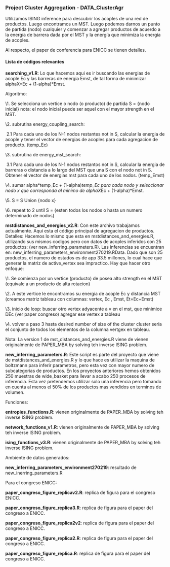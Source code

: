 ### Project Cluster Aggregation - DATA_ClusterAgr

Utilizamos ISING inference para descubrir los acoples de una red de productos. Luego encontramos un MST. Luego podemos darnos un punto de partida (nodo) cualquier y comenzar a agregar productos de acuerdo a la energía de barrera dada por el MST y la energía que minimiza la energía de acoples.

Al respecto, el paper de conferencia para ENICC se tienen detalles.



#### Lista de códigos relevantes

**searching_v1.R**: Lo que hacemos aqui es ir buscando las energias de acople Ec y las barreras de energia Emst, de tal forma de minimizar alphaX*Ec + (1-alpha)*Emst.

Algoritmo:

\1. Se selecciona un vertice o nodo (o producto) de partida S = {nodo inicial} 
nota: el nodo inicial puede ser aquel con el mayor strength en el MST.

\2. subrutina energy_coupling_search:

​	 2.1 Para cada uno de los N-1 nodos restantes not in S, calcular la energia de acople y tener el vector de  	energias de acoples para cada agregacion de producto. (temp_Ec)

\3. subrutina de energy_mst_search:

​         3.1 Para cada uno de los N-1 nodos restantos not in S, calcular la energia de barreras o distancia a lo largo del MST que una S con el nodo not in S. Obtener el vector de energias mst para cada uno de los nodos. (temp_Emst)

 \4. sumar alpha*temp_Ec + (1-alpha)*temp_Ec para cada nodo y seleccionar nodo x que corresponda al minimo de alphaX*Ec + (1-alpha)*Emst.

\5. S = S Union {nodo x}

\6. repeat to 2 until S = {esten todos los nodos o hasta un numero determinado de nodos}



**mstdistances_and_energies_v2.R**: Con este archivo trabajamos actualmente. Aqui esta el código principal de agregacion de productos. Detalles:
Hacemos lo mismo que esta en mstdistances_and_energies.R, utilizando sus mismos codigos pero con datos de acoples inferidos con 25 productos: (ver new_inferring_parameters.R). Las inferencias se encuentran en: new_inferring_parameters_environment270219.RData. Dado que son 25 productos, el numero de estados es de app 33.5 millones, lo cual hace que generar la matriz de active_vertex sea impractico. Hay que hacer otro enfoque:

 \1. Se comienza por un vertice (producto) de posea alto strength en el MST (equivale a un producto de alta rotacion)

\2. A este vertice le encontramos su energia de acople Ec y distancia MST  (creamos matriz tableau con columnas: vertex, Ec , Emst, Et=Ec+Emst)

\3. inicio de loop: buscar otro vertex adyacente a v en el mst, que minimice DEc (ver paper congreso) agregar ese vertex a tableau

\4. volver a paso 3 hasta desired number of size of the cluster cluster seria el conjunto de todos los elementos de la columna vertgex en tableau.

Nota: La version 1 de  mst_distances_and_energies.R  viene de vienen originalmente de PAPER_MBA by solving teh inverse ISING problem.



**new_inferring_parameters.R**: Este script es parte del proyecto que viene de mstdistances_and_energies.R y lo que hace es utilizar la maquina de boltzmann para inferir parametros,  pero esta vez con mayor numero de subcategorias de productos. En los proyectos anteriores hemos obtenidos 250 muestras de wide_basket para llevar a acabo 250 procesos de inferencia. Esta vez pretendemos utilizar solo una inferencia pero tomando en cuenta al menos el 50% de los productos mas vendidos en terminos de volumen.



Funciones:

**entropies_functions.R**: vienen originalmente de PAPER_MBA by solving teh inverse ISING problem.

**network_functions_v1.R**: vienen originalmente de PAPER_MBA by solving teh inverse ISING problem.

**ising_functions_v3.R**: vienen originalmente de PAPER_MBA by solving teh inverse ISING problem.



Ambiente de datos generados:

**new_inferring_parameters_environment270219**: resultado de new_inerring_parameters.R





Para el congreso ENICC:

**paper_congreso_figure_replicav2.R**: replica de figura para el congreso ENICC.

**paper_congreso_figure_replica3.R**: replica de figura para el paper del congreso a ENICC.

**paper_congreso_figure_replica2v2**: replica de figura para el paper del congreso a ENICC.

**paper_congreso_figure_replica2.R**: replica de figura para el paper del congreso a ENICC.

**paper_congreso_figure_replica.R**: replica de figura para el paper del congreso a ENICC.